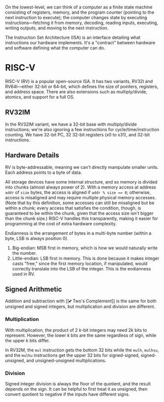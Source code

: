 On the lowest-level, we can think of a computer as a finite state machine consisting of registers, memory, and the program counter (pointing to the next instruction to execute); the computer changes state by executing instructions—fetching it from memory, decoding, reading inputs, executing, writing outputs, and moving to the next instruction.

The Instruction Set Architecture (ISA) is an interface detailing what instructions our hardware implements. It's a "contract" between hardware and software defining what the computer can do.

# RISC-V
RISC-V (RV) is a popular open-source ISA. It has two variants, RV32I and RV64I—either 32-bit or 64-bit, which defines the size of pointers, registers, and address space. There are also extensions such as multiply/divide, atomics, and support for a full OS.

## RV32IM
In the RV32IM variant, we have a 32-bit base with multiply/divide instructions; we're also ignoring a few instructions for cycle/time/instruction counting. We have 32-bit PC, 32 32-bit registers (x0 to x31), and 32-bit instructions.

## Hardware Details
RV is byte-addressable, meaning we can't directly manipulate smaller units. Each address points to a byte of data.

All storage devices have some internal structure, and so memory is divided into chunks (almost always power of 2). With a memory access at address `addr` of `size` bytes, the access is aligned if `addr % size == 0`; otherwise, access is misaligned and may require multiple physical memory accesses. (Note that by this definition, some accesses can still be misaligned but be within a chunk; every access that satisfies the condition, though, is guaranteed to be within the chunk, given that the access size isn't bigger than the chunk size.) RISC-V handles this transparently, making it easier for programming at the cost of extra hardware complexity.

Endianness is the arrangement of bytes in a multi-byte number (within a byte, LSB is always position 0).
1. Big-endian: MSB first in memory, which is how we would naturally write the number.
2. Little-endian: LSB first in memory. This is done because it makes integer casts "free," since the first memory location, if manipulated, would correctly translate into the LSB of the integer. This is the endianness used in RV.

## Signed Arithmetic
Addition and subtraction with [[💕 Two's Complement]] is the same for both unsigned and signed integers, but multiplication and division are different.

### Multiplication
With multiplication, the product of 2 $k$-bit integers may need $2k$ bits to represent. However, the lower $k$ bits are the same regardless of sign, while the upper $k$ bits differ.

In RV32M, the `mul` instruction gets the bottom 32 bits while the `mulh`, `mulhsu`, and the `mulhu` instructions get the upper 32 bits for signed-signed, signed-unsigned, and unsigned-unsigned multiplications.

### Division
Signed integer division is always the floor of the quotient, and the result depends on the sign. It can be helpful to first treat it as unsigned, then convert quotient to negative if the inputs have different signs.